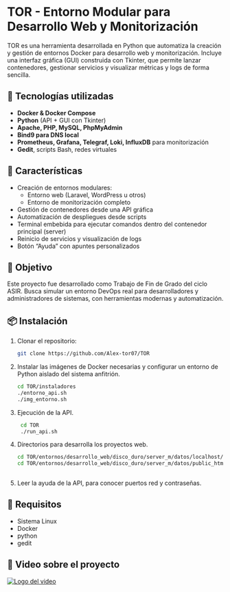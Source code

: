 # TOR - Entorno  Modular para Desarrollo Web y Monitorización

TOR es una herramienta desarrollada en Python que automatiza la creación y gestión de entornos Docker para desarrollo web y monitorización. Incluye una interfaz gráfica (GUI) construida con Tkinter, que permite lanzar contenedores, gestionar servicios y visualizar métricas y logs de forma sencilla.

## 🔧 Tecnologías utilizadas

- **Docker & Docker Compose**
- **Python** (API + GUI con Tkinter)
- **Apache, PHP, MySQL, PhpMyAdmin**
- **Bind9 para DNS local**
- **Prometheus, Grafana, Telegraf, Loki, InfluxDB** para monitorización
- **Gedit**, scripts Bash, redes virtuales

## 🧪 Características

- Creación de entornos modulares:
  - Entorno web (Laravel, WordPress u otros)
  - Entorno de monitorización completo
- Gestión de contenedores desde una API gráfica
- Automatización de despliegues desde scripts
- Terminal embebida para ejecutar comandos dentro del contenedor principal (server)
- Reinicio de servicios y visualización de logs
- Botón “Ayuda” con apuntes personalizados

## 🎯 Objetivo

Este proyecto fue desarrollado como Trabajo de Fin de Grado del ciclo ASIR. Busca simular un entorno DevOps real para desarrolladores y administradores de sistemas, con herramientas modernas y automatización.

## 📦 Instalación

1. Clonar el repositorio:
   ```bash
   git clone https://github.com/Alex-tor07/TOR
2. Instalar las imágenes de Docker necesarias y configurar un entorno de Python aislado del sistema anfitrión.
   ```bash
   cd TOR/instaladores
   ./entorno_api.sh
   ./img_entorno.sh
 3. Ejecución de la API.
    ```bash
     cd TOR
     ./run_api.sh
 4. Directorios para desarrolla los proyectos web.
     ```bash
     cd TOR/entornos/desarrollo_web/disco_duro/server_m/datos/localhost/ 
     cd TOR/entornos/desarrollo_web/disco_duro/server_m/datos/public_html
   
 5. Leer la ayuda de la API, para conocer puertos red y contraseñas.

## 🔧 Requisitos
 - Sistema Linux
 - Docker
 - python
 - gedit
## 🎥 Video sobre el proyecto
[![Logo del video](https://img.youtube.com/vi/mXYSBbR64i0/0.jpg)](https://youtu.be/mXYSBbR64i0)
